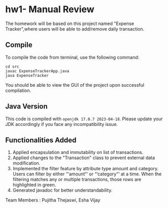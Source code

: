 # hw1- Manual Review

The homework will be based on this project named "Expense Tracker",where users will be able to add/remove daily transaction.

## Compile

To compile the code from terminal, use the following command:

```
cd src
javac ExpenseTrackerApp.java
java ExpenseTracker
```

You should be able to view the GUI of the project upon successful compilation.

## Java Version

This code is compiled with `openjdk 17.0.7 2023-04-18`. Please update your JDK accordingly if you face any incompatibility issue.

## Functionalities Added

1. Applied encapsulation and immutability on list of transactions.
2. Applied changes to the "Transaction" class to prevent external data modification.
3. Implemented the filter feature by attribute type amount and category. Users can filter by either “‘amount“‘ or “‘category“‘ at a time. When the filtering matches any or
   multiple transactions, those rows are highlighted in green.
4. Generated javadoc for better understandability.

Team Members : Pujitha Thejaswi, Esha Vijay

